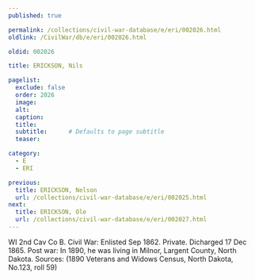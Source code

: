 ```yaml
---
published: true

permalink: /collections/civil-war-database/e/eri/002026.html
oldlink: /CivilWar/db/e/eri/002026.html

oldid: 002026

title: ERICKSON, Nils

pagelist:
  exclude: false
  order: 2026
  image: 
  alt:
  caption:
  title:
  subtitle:      # Defaults to page subtitle
  teaser:

category: 
  - E 
  - ERI

previous:
  title: ERICKSON, Nelson
  url: /collections/civil-war-database/e/eri/002025.html  
next:
  title: ERICKSON, Ole
  url: /collections/civil-war-database/e/eri/002027.html   
---
```

WI 2nd Cav Co B. Civil War: Enlisted Sep 1862. Private. Dicharged 17 Dec 1865. Post war: In 1890, he was living in Milnor, Largent County, North Dakota. Sources: (1890 Veterans and Widows Census, North Dakota, No.123, roll 59)
